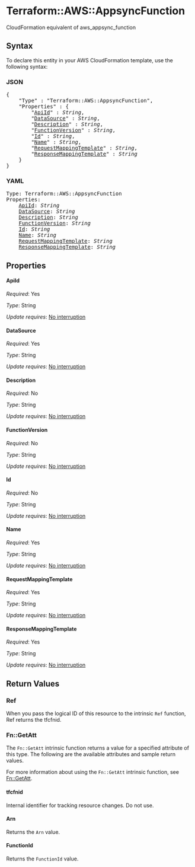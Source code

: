 # Terraform::AWS::AppsyncFunction

CloudFormation equivalent of aws_appsync_function

## Syntax

To declare this entity in your AWS CloudFormation template, use the following syntax:

### JSON

<pre>
{
    "Type" : "Terraform::AWS::AppsyncFunction",
    "Properties" : {
        "<a href="#apiid" title="ApiId">ApiId</a>" : <i>String</i>,
        "<a href="#datasource" title="DataSource">DataSource</a>" : <i>String</i>,
        "<a href="#description" title="Description">Description</a>" : <i>String</i>,
        "<a href="#functionversion" title="FunctionVersion">FunctionVersion</a>" : <i>String</i>,
        "<a href="#id" title="Id">Id</a>" : <i>String</i>,
        "<a href="#name" title="Name">Name</a>" : <i>String</i>,
        "<a href="#requestmappingtemplate" title="RequestMappingTemplate">RequestMappingTemplate</a>" : <i>String</i>,
        "<a href="#responsemappingtemplate" title="ResponseMappingTemplate">ResponseMappingTemplate</a>" : <i>String</i>
    }
}
</pre>

### YAML

<pre>
Type: Terraform::AWS::AppsyncFunction
Properties:
    <a href="#apiid" title="ApiId">ApiId</a>: <i>String</i>
    <a href="#datasource" title="DataSource">DataSource</a>: <i>String</i>
    <a href="#description" title="Description">Description</a>: <i>String</i>
    <a href="#functionversion" title="FunctionVersion">FunctionVersion</a>: <i>String</i>
    <a href="#id" title="Id">Id</a>: <i>String</i>
    <a href="#name" title="Name">Name</a>: <i>String</i>
    <a href="#requestmappingtemplate" title="RequestMappingTemplate">RequestMappingTemplate</a>: <i>String</i>
    <a href="#responsemappingtemplate" title="ResponseMappingTemplate">ResponseMappingTemplate</a>: <i>String</i>
</pre>

## Properties

#### ApiId

_Required_: Yes

_Type_: String

_Update requires_: [No interruption](https://docs.aws.amazon.com/AWSCloudFormation/latest/UserGuide/using-cfn-updating-stacks-update-behaviors.html#update-no-interrupt)

#### DataSource

_Required_: Yes

_Type_: String

_Update requires_: [No interruption](https://docs.aws.amazon.com/AWSCloudFormation/latest/UserGuide/using-cfn-updating-stacks-update-behaviors.html#update-no-interrupt)

#### Description

_Required_: No

_Type_: String

_Update requires_: [No interruption](https://docs.aws.amazon.com/AWSCloudFormation/latest/UserGuide/using-cfn-updating-stacks-update-behaviors.html#update-no-interrupt)

#### FunctionVersion

_Required_: No

_Type_: String

_Update requires_: [No interruption](https://docs.aws.amazon.com/AWSCloudFormation/latest/UserGuide/using-cfn-updating-stacks-update-behaviors.html#update-no-interrupt)

#### Id

_Required_: No

_Type_: String

_Update requires_: [No interruption](https://docs.aws.amazon.com/AWSCloudFormation/latest/UserGuide/using-cfn-updating-stacks-update-behaviors.html#update-no-interrupt)

#### Name

_Required_: Yes

_Type_: String

_Update requires_: [No interruption](https://docs.aws.amazon.com/AWSCloudFormation/latest/UserGuide/using-cfn-updating-stacks-update-behaviors.html#update-no-interrupt)

#### RequestMappingTemplate

_Required_: Yes

_Type_: String

_Update requires_: [No interruption](https://docs.aws.amazon.com/AWSCloudFormation/latest/UserGuide/using-cfn-updating-stacks-update-behaviors.html#update-no-interrupt)

#### ResponseMappingTemplate

_Required_: Yes

_Type_: String

_Update requires_: [No interruption](https://docs.aws.amazon.com/AWSCloudFormation/latest/UserGuide/using-cfn-updating-stacks-update-behaviors.html#update-no-interrupt)

## Return Values

### Ref

When you pass the logical ID of this resource to the intrinsic `Ref` function, Ref returns the tfcfnid.

### Fn::GetAtt

The `Fn::GetAtt` intrinsic function returns a value for a specified attribute of this type. The following are the available attributes and sample return values.

For more information about using the `Fn::GetAtt` intrinsic function, see [Fn::GetAtt](https://docs.aws.amazon.com/AWSCloudFormation/latest/UserGuide/intrinsic-function-reference-getatt.html).

#### tfcfnid

Internal identifier for tracking resource changes. Do not use.

#### Arn

Returns the <code>Arn</code> value.

#### FunctionId

Returns the <code>FunctionId</code> value.

